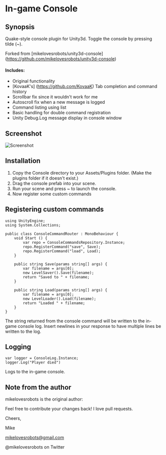 In-game Console
=======

Synopsis
--------

Quake-style console plugin for Unity3d.  Toggle the console by pressing tilde (~).

Forked from  [mikelovesrobots/unity3d-console] (https://github.com/mikelovesrobots/unity3d-console)

#### Includes:

* Original functionality
* [KovaaK's] (https://github.com/KovaaK) Tab completion and command history
* Scrollbar fix since it wouldn't work for me
* Autoscroll fix when a new message is logged
* Command listing using list
* Basic handling for double command registration
* Unity Debug.Log message display in console window

Screenshot
-----------
![Screenshot](https://dl.dropboxusercontent.com/s/z0gw0h267h0fzz4/Screen%20Shot%202014-01-06%20at%2011.26.19%20AM.png)

Installation
------------

1. Copy the Console directory to your Assets/Plugins folder.  (Make the plugins folder if it doesn't exist.)
2. Drag the console prefab into your scene.
3. Run your scene and press ~ to launch the console.
4. Now register some custom commands

Registering custom commands
---------------
```
using UnityEngine;
using System.Collections;

public class ConsoleCommandRouter : MonoBehaviour {
    void Start () {
        var repo = ConsoleCommandsRepository.Instance;
        repo.RegisterCommand("save", Save);
        repo.RegisterCommand("load", Load);
    }

    public string Save(params string[] args) {
        var filename = args[0];
        new LevelSaver().Save(filename);
        return "Saved to " + filename;
    }

    public string Load(params string[] args) {
        var filename = args[0];
        new LevelLoader().Load(filename);
        return "Loaded " + filename;
    }
}
```

The string returned from the console command will be written to the in-game 
console log.  Insert newlines in your response to have multiple lines be written
to the log.

Logging
-------

```
var logger = ConsoleLog.Instance;
logger.Log("Player died")
```

Logs to the in-game console.

Note from the author
--------------------

mikelovesrobots is the original author:

Feel free to contribute your changes back!  I love pull requests.

Cheers,

Mike

mikelovesrobots@gmail.com

@mikelovesrobots on Twitter
